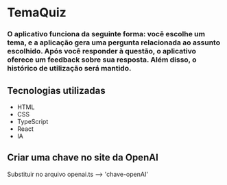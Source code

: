 # TemaQuiz
### O aplicativo funciona da seguinte forma: você escolhe um tema, e a aplicação gera uma pergunta relacionada ao assunto escolhido. Após você responder à questão, o aplicativo oferece um feedback sobre sua resposta. Além disso, o histórico de utilização será mantido.

## Tecnologias utilizadas
* HTML
* CSS
* TypeScript
* React
* IA

## Criar uma chave no site da OpenAI
Substituir no arquivo openai.ts --> 'chave-openAI'
